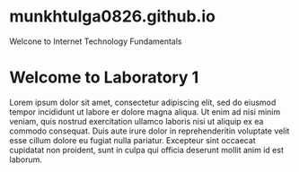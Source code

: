 # munkhtulga0826.github.io
<!DOCTYPE html>
<html>
<head>
    Welcone to Internet Technology Fundamentals
</head>
<body>
    <h1>Welcome to Laboratory 1</h1>    
    <p>Lorem ipsum dolor sit amet, consectetur adipiscing elit, sed do eiusmod tempor incididunt ut labore er dolore magna aliqua. Ut enim ad nisi minim veniam, quis nostrud exercitation ullamco laboris nisi ut aliquip ex ea commodo consequat. Duis aute irure dolor in reprehenderitin voluptate velit esse cillum dolore eu fugiat nulla pariatur. Excepteur sint occaecat cupidatat non proident, sunt in culpa qui officia deserunt mollit anim id est laborum.</p>
</body>
</html>
